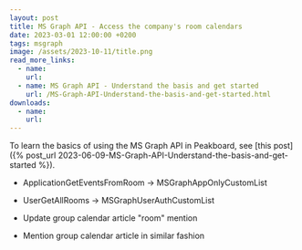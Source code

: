 ```yaml
---
layout: post
title: MS Graph API - Access the company's room calendars
date: 2023-03-01 12:00:00 +0200
tags: msgraph
image: /assets/2023-10-11/title.png
read_more_links:
  - name: 
    url: 
  - name: MS Graph API - Understand the basis and get started
    url: /MS-Graph-API-Understand-the-basis-and-get-started.html
downloads:
  - name: 
    url: 
---
```



To learn the basics of using the MS Graph API in Peakboard, see [this post]({% post_url 2023-06-09-MS-Graph-API-Understand-the-basis-and-get-started %}).



* ApplicationGetEventsFromRoom -> MSGraphAppOnlyCustomList
* UserGetAllRooms              -> MSGraphUserAuthCustomList

* Update group calendar article "room" mention
* Mention group calendar article in similar fashion